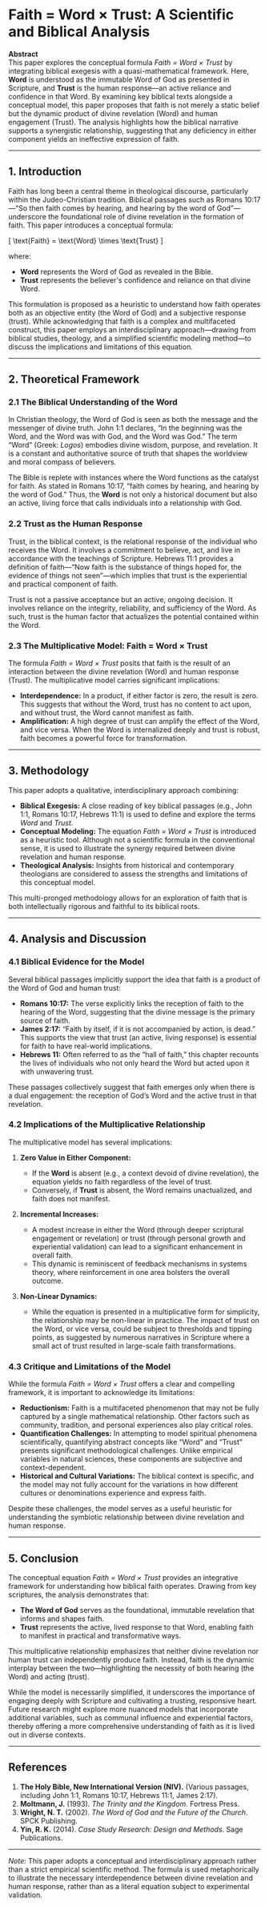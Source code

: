 # Faith = Word × Trust: A Scientific and Biblical Analysis

**Abstract**  
This paper explores the conceptual formula *Faith = Word × Trust* by integrating biblical exegesis with a quasi-mathematical framework. Here, **Word** is understood as the immutable Word of God as presented in Scripture, and **Trust** is the human response—an active reliance and confidence in that Word. By examining key biblical texts alongside a conceptual model, this paper proposes that faith is not merely a static belief but the dynamic product of divine revelation (Word) and human engagement (Trust). The analysis highlights how the biblical narrative supports a synergistic relationship, suggesting that any deficiency in either component yields an ineffective expression of faith.

---

## 1. Introduction

Faith has long been a central theme in theological discourse, particularly within the Judeo-Christian tradition. Biblical passages such as Romans 10:17—“So then faith comes by hearing, and hearing by the word of God”—underscore the foundational role of divine revelation in the formation of faith. This paper introduces a conceptual formula: 

\[
\text{Faith} = \text{Word} \times \text{Trust}
\]

where:
- **Word** represents the Word of God as revealed in the Bible.
- **Trust** represents the believer's confidence and reliance on that divine Word.

This formulation is proposed as a heuristic to understand how faith operates both as an objective entity (the Word of God) and a subjective response (trust). While acknowledging that faith is a complex and multifaceted construct, this paper employs an interdisciplinary approach—drawing from biblical studies, theology, and a simplified scientific modeling method—to discuss the implications and limitations of this equation.

---

## 2. Theoretical Framework

### 2.1 The Biblical Understanding of the Word

In Christian theology, the Word of God is seen as both the message and the messenger of divine truth. John 1:1 declares, “In the beginning was the Word, and the Word was with God, and the Word was God.” The term “Word” (Greek: *Logos*) embodies divine wisdom, purpose, and revelation. It is a constant and authoritative source of truth that shapes the worldview and moral compass of believers.

The Bible is replete with instances where the Word functions as the catalyst for faith. As stated in Romans 10:17, “faith comes by hearing, and hearing by the word of God.” Thus, the **Word** is not only a historical document but also an active, living force that calls individuals into a relationship with God.

### 2.2 Trust as the Human Response

Trust, in the biblical context, is the relational response of the individual who receives the Word. It involves a commitment to believe, act, and live in accordance with the teachings of Scripture. Hebrews 11:1 provides a definition of faith—“Now faith is the substance of things hoped for, the evidence of things not seen”—which implies that trust is the experiential and practical component of faith.

Trust is not a passive acceptance but an active, ongoing decision. It involves reliance on the integrity, reliability, and sufficiency of the Word. As such, trust is the human factor that actualizes the potential contained within the Word.

### 2.3 The Multiplicative Model: Faith = Word × Trust

The formula *Faith = Word × Trust* posits that faith is the result of an interaction between the divine revelation (Word) and human response (Trust). The multiplicative model carries significant implications:

- **Interdependence:** In a product, if either factor is zero, the result is zero. This suggests that without the Word, trust has no content to act upon, and without trust, the Word cannot manifest as faith.
- **Amplification:** A high degree of trust can amplify the effect of the Word, and vice versa. When the Word is internalized deeply and trust is robust, faith becomes a powerful force for transformation.

---

## 3. Methodology

This paper adopts a qualitative, interdisciplinary approach combining:

- **Biblical Exegesis:** A close reading of key biblical passages (e.g., John 1:1, Romans 10:17, Hebrews 11:1) is used to define and explore the terms *Word* and *Trust*.
- **Conceptual Modeling:** The equation *Faith = Word × Trust* is introduced as a heuristic tool. Although not a scientific formula in the conventional sense, it is used to illustrate the synergy required between divine revelation and human response.
- **Theological Analysis:** Insights from historical and contemporary theologians are considered to assess the strengths and limitations of this conceptual model.

This multi-pronged methodology allows for an exploration of faith that is both intellectually rigorous and faithful to its biblical roots.

---

## 4. Analysis and Discussion

### 4.1 Biblical Evidence for the Model

Several biblical passages implicitly support the idea that faith is a product of the Word of God and human trust:

- **Romans 10:17:** The verse explicitly links the reception of faith to the hearing of the Word, suggesting that the divine message is the primary source of faith.
- **James 2:17:** “Faith by itself, if it is not accompanied by action, is dead.” This supports the view that trust (an active, living response) is essential for faith to have real-world implications.
- **Hebrews 11:** Often referred to as the “hall of faith,” this chapter recounts the lives of individuals who not only heard the Word but acted upon it with unwavering trust.

These passages collectively suggest that faith emerges only when there is a dual engagement: the reception of God’s Word and the active trust in that revelation.

### 4.2 Implications of the Multiplicative Relationship

The multiplicative model has several implications:

1. **Zero Value in Either Component:**  
   - If the **Word** is absent (e.g., a context devoid of divine revelation), the equation yields no faith regardless of the level of trust.  
   - Conversely, if **Trust** is absent, the Word remains unactualized, and faith does not manifest.

2. **Incremental Increases:**  
   - A modest increase in either the Word (through deeper scriptural engagement or revelation) or trust (through personal growth and experiential validation) can lead to a significant enhancement in overall faith.
   - This dynamic is reminiscent of feedback mechanisms in systems theory, where reinforcement in one area bolsters the overall outcome.

3. **Non-Linear Dynamics:**  
   - While the equation is presented in a multiplicative form for simplicity, the relationship may be non-linear in practice. The impact of trust on the Word, or vice versa, could be subject to thresholds and tipping points, as suggested by numerous narratives in Scripture where a small act of trust resulted in large-scale faith transformations.

### 4.3 Critique and Limitations of the Model

While the formula *Faith = Word × Trust* offers a clear and compelling framework, it is important to acknowledge its limitations:

- **Reductionism:** Faith is a multifaceted phenomenon that may not be fully captured by a single mathematical relationship. Other factors such as community, tradition, and personal experiences also play critical roles.
- **Quantification Challenges:** In attempting to model spiritual phenomena scientifically, quantifying abstract concepts like “Word” and “Trust” presents significant methodological challenges. Unlike empirical variables in natural sciences, these components are subjective and context-dependent.
- **Historical and Cultural Variations:** The biblical context is specific, and the model may not fully account for the variations in how different cultures or denominations experience and express faith.

Despite these challenges, the model serves as a useful heuristic for understanding the symbiotic relationship between divine revelation and human response.

---

## 5. Conclusion

The conceptual equation *Faith = Word × Trust* provides an integrative framework for understanding how biblical faith operates. Drawing from key scriptures, the analysis demonstrates that:

- **The Word of God** serves as the foundational, immutable revelation that informs and shapes faith.
- **Trust** represents the active, lived response to that Word, enabling faith to manifest in practical and transformative ways.

This multiplicative relationship emphasizes that neither divine revelation nor human trust can independently produce faith. Instead, faith is the dynamic interplay between the two—highlighting the necessity of both hearing (the Word) and acting (trust).

While the model is necessarily simplified, it underscores the importance of engaging deeply with Scripture and cultivating a trusting, responsive heart. Future research might explore more nuanced models that incorporate additional variables, such as communal influence and experiential factors, thereby offering a more comprehensive understanding of faith as it is lived out in diverse contexts.

---

## References

1. **The Holy Bible, New International Version (NIV).** (Various passages, including John 1:1, Romans 10:17, Hebrews 11:1, James 2:17).
2. **Moltmann, J.** (1993). *The Trinity and the Kingdom*. Fortress Press.
3. **Wright, N. T.** (2002). *The Word of God and the Future of the Church*. SPCK Publishing.
4. **Yin, R. K.** (2014). *Case Study Research: Design and Methods*. Sage Publications.

---

*Note:* This paper adopts a conceptual and interdisciplinary approach rather than a strict empirical scientific method. The formula is used metaphorically to illustrate the necessary interdependence between divine revelation and human response, rather than as a literal equation subject to experimental validation.
